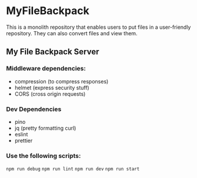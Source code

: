 # MyFileBackpack
This is a monolith repository that enables users to put files in a user-friendly repository. They can also convert files and view them. 

## My File Backpack Server

### Middleware dependencies: 
- compression (to compress responses)
- helmet (express security stuff)
- CORS (cross origin requests)

### Dev Dependencies
- pino
- jq (pretty formatting curl)
- eslint
- prettier

### Use the following scripts: 
```npm run debug``` 
```npm run lint```
```npm run dev```
```npm run start```
